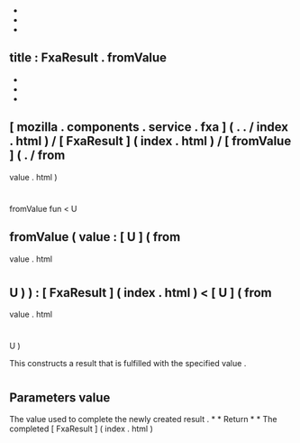 -
-
-
title
:
FxaResult
.
fromValue
-
-
-
-
[
mozilla
.
components
.
service
.
fxa
]
(
.
.
/
index
.
html
)
/
[
FxaResult
]
(
index
.
html
)
/
[
fromValue
]
(
.
/
from
-
value
.
html
)
#
fromValue
fun
<
U
>
fromValue
(
value
:
[
U
]
(
from
-
value
.
html
#
U
)
)
:
[
FxaResult
]
(
index
.
html
)
<
[
U
]
(
from
-
value
.
html
#
U
)
>
This
constructs
a
result
that
is
fulfilled
with
the
specified
value
.
#
#
#
Parameters
value
-
The
value
used
to
complete
the
newly
created
result
.
*
*
Return
*
*
The
completed
[
FxaResult
]
(
index
.
html
)
